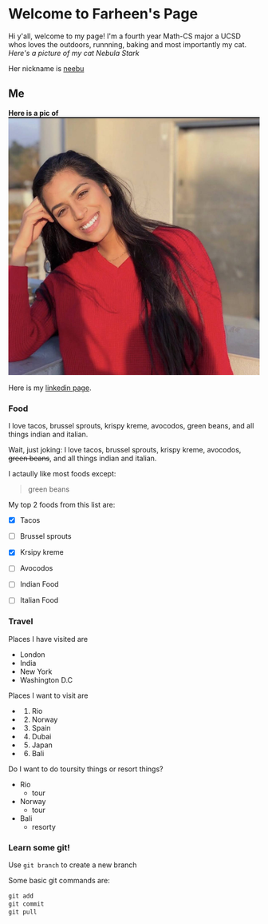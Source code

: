 # Welcome to Farheen's Page

Hi y'all, welcome to my page! I'm a fourth year Math-CS major a UCSD whos loves the outdoors, runnning, baking and most importantly my cat.
*Here's a picture of my cat Nebula Stark*

Her nickname is [neebu](IMG_7420.JPG)

## Me
**Here is a pic of ![me](IMG_7789.jpg)**



Here is my [linkedin page](https://www.linkedin.com/in/farheen-a/). 

### Food
I love tacos, brussel sprouts, krispy kreme, avocodos, green beans, and all things indian and italian.

Wait, just joking:
I love tacos, brussel sprouts, krispy kreme, avocodos, ~~green beans~~, and all things indian and italian.

I actaully like most foods except:
> green beans

My top 2 foods from this list are:
- [x] Tacos
- [ ] Brussel sprouts
- [x] Krsipy kreme
- [ ] Avocodos
- [ ] Indian Food
- [ ] Italian Food



### Travel
Places I have visited are 
- London
- India
- New York
- Washington D.C

Places I want to visit are 
- 1. Rio
- 2. Norway
- 3. Spain
- 4. Dubai
- 5. Japan
- 6. Bali

Do I want to do toursity things or resort things?
- Rio
  - tour
- Norway
  - tour
 - Bali
   - resorty


### Learn some git!
Use `git branch` to create a new branch 

Some basic git commands are:
```
git add
git commit
git pull
```


